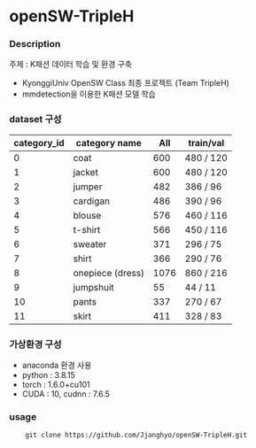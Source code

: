 # openSW-TripleH

### Description
주제 : K패션 데이터 학습 및 환경 구축
- KyonggiUniv OpenSW Class 최종 프로젝트 (Team TripleH)
- mmdetection을 이용한 K패션 모델 학습
### dataset 구성
|category_id|category name|All|train/val|
|--|--|--|--|
|0|coat|600|480 / 120|
|1|jacket|600|480 / 120|
|2|jumper|482|386 / 96|
|3|cardigan|486|390 / 96|
|4|blouse|576|460 / 116|
|5|t-shirt|566| 450 / 116|
|6|sweater|371| 296 / 75|
|7|shirt|366| 290 / 76 |
|8|onepiece (dress)|1076| 860 / 216|
|9|jumpshuit|55| 44 / 11|
|10|pants|337|270 / 67 |
|11|skirt|411|328 / 83|

### 가상환경 구성
- anaconda 환경 사용
- python : 3.8.15
- torch : 1.6.0+cu101
- CUDA : 10, cudnn : 7.6.5

### usage
```
    git clone https://github.com/Jjanghyo/openSW-TripleH.git
```